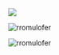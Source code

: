 <img align="center" src="https://github-readme-stats.anuraghazra1.vercel.app/api/top-langs/?username=rromulofer&layout=compact&theme=react" />
</a>

![rromulofer](https://github-readme-stats.vercel.app/api?username=rromulofer&show_icons=true&theme=react)

<p align="left"> <img src="https://komarev.com/ghpvc/?username=rromulofer" alt="rromulofer" /> </p>

